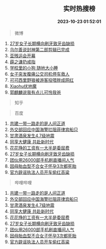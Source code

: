 <div align="center"><h2>实时热搜榜</h2><h4>2023-10-23 01:52:01</h4></div>

> 微博  

1. [27岁女子长期横向刷牙致牙齿缺损](https://s.weibo.com/weibo?q=%2327%E5%B2%81%E5%A5%B3%E5%AD%90%E9%95%BF%E6%9C%9F%E6%A8%AA%E5%90%91%E5%88%B7%E7%89%99%E8%87%B4%E7%89%99%E9%BD%BF%E7%BC%BA%E6%8D%9F%23&t=31&band_rank=1&Refer=top)<br />
2. [乌尔善说封神第二部剪辑已完成](https://s.weibo.com/weibo?q=%23%E4%B9%8C%E5%B0%94%E5%96%84%E8%AF%B4%E5%B0%81%E7%A5%9E%E7%AC%AC%E4%BA%8C%E9%83%A8%E5%89%AA%E8%BE%91%E5%B7%B2%E5%AE%8C%E6%88%90%23&t=31&band_rank=2&Refer=top)<br />
3. [亚残运会开幕](https://s.weibo.com/weibo?q=%23%E4%BA%9A%E6%AE%8B%E8%BF%90%E4%BC%9A%E5%BC%80%E5%B9%95%23&t=31&band_rank=3&Refer=top)<br />
4. [薛之谦扔戒指](https://s.weibo.com/weibo?q=%23%E8%96%9B%E4%B9%8B%E8%B0%A6%E6%89%94%E6%88%92%E6%8C%87%23&t=31&band_rank=4&Refer=top)<br />
5. [学校里的小狗 随地大小睡](https://s.weibo.com/weibo?q=%E5%AD%A6%E6%A0%A1%E9%87%8C%E7%9A%84%E5%B0%8F%E7%8B%97%20%E9%9A%8F%E5%9C%B0%E5%A4%A7%E5%B0%8F%E7%9D%A1&t=31&band_rank=5&Refer=top)<br />
6. [女子突发腹痛公交司机停车救人](https://s.weibo.com/weibo?q=%23%E5%A5%B3%E5%AD%90%E7%AA%81%E5%8F%91%E8%85%B9%E7%97%9B%E5%85%AC%E4%BA%A4%E5%8F%B8%E6%9C%BA%E5%81%9C%E8%BD%A6%E6%95%91%E4%BA%BA%23&t=31&band_rank=6&Refer=top)<br />
7. [可可西里野狼被游客投喂胖成网红](https://s.weibo.com/weibo?q=%23%E5%8F%AF%E5%8F%AF%E8%A5%BF%E9%87%8C%E9%87%8E%E7%8B%BC%E8%A2%AB%E6%B8%B8%E5%AE%A2%E6%8A%95%E5%96%82%E8%83%96%E6%88%90%E7%BD%91%E7%BA%A2%23&t=31&band_rank=7&Refer=top)<br />
8. [Xiaohu伏地魔](https://s.weibo.com/weibo?q=%23Xiaohu%E4%BC%8F%E5%9C%B0%E9%AD%94%23&t=31&band_rank=8&Refer=top)<br />
9. [郭麒麟说我有点儿可怜我爸](https://s.weibo.com/weibo?q=%23%E9%83%AD%E9%BA%92%E9%BA%9F%E8%AF%B4%E6%88%91%E6%9C%89%E7%82%B9%E5%84%BF%E5%8F%AF%E6%80%9C%E6%88%91%E7%88%B8%23&t=31&band_rank=9&Refer=top)<br />

> 知乎  


> 百度  

1. [共建一带一路走的是人间正道](https://www.baidu.com/s?wd=%E5%85%B1%E5%BB%BA%E4%B8%80%E5%B8%A6%E4%B8%80%E8%B7%AF%E8%B5%B0%E7%9A%84%E6%98%AF%E4%BA%BA%E9%97%B4%E6%AD%A3%E9%81%93&sa=fyb_news&rsv_dl=fyb_news)<br />
2. [外交部回应中国海警拦阻菲律宾船只](https://www.baidu.com/s?wd=%E5%A4%96%E4%BA%A4%E9%83%A8%E5%9B%9E%E5%BA%94%E4%B8%AD%E5%9B%BD%E6%B5%B7%E8%AD%A6%E6%8B%A6%E9%98%BB%E8%8F%B2%E5%BE%8B%E5%AE%BE%E8%88%B9%E5%8F%AA&sa=fyb_news&rsv_dl=fyb_news)<br />
3. [甘肃酒泉发生4.7级地震](https://www.baidu.com/s?wd=%E7%94%98%E8%82%83%E9%85%92%E6%B3%89%E5%8F%91%E7%94%9F4.7%E7%BA%A7%E5%9C%B0%E9%9C%87&sa=fyb_news&rsv_dl=fyb_news)<br />
4. [同享大健康 共赴新时代](https://www.baidu.com/s?wd=%E5%90%8C%E4%BA%AB%E5%A4%A7%E5%81%A5%E5%BA%B7+%E5%85%B1%E8%B5%B4%E6%96%B0%E6%97%B6%E4%BB%A3&sa=fyb_news&rsv_dl=fyb_news)<br />
5. [花花挣的工资有一大半是委屈费](https://www.baidu.com/s?wd=%E8%8A%B1%E8%8A%B1%E6%8C%A3%E7%9A%84%E5%B7%A5%E8%B5%84%E6%9C%89%E4%B8%80%E5%A4%A7%E5%8D%8A%E6%98%AF%E5%A7%94%E5%B1%88%E8%B4%B9&sa=fyb_news&rsv_dl=fyb_news)<br />
6. [27岁女子长期横向刷牙致牙齿缺损](https://www.baidu.com/s?wd=27%E5%B2%81%E5%A5%B3%E5%AD%90%E9%95%BF%E6%9C%9F%E6%A8%AA%E5%90%91%E5%88%B7%E7%89%99%E8%87%B4%E7%89%99%E9%BD%BF%E7%BC%BA%E6%8D%9F&sa=fyb_news&rsv_dl=fyb_news)<br />
7. [团伙用26000部手机刷直播间人气](https://www.baidu.com/s?wd=%E5%9B%A2%E4%BC%99%E7%94%A826000%E9%83%A8%E6%89%8B%E6%9C%BA%E5%88%B7%E7%9B%B4%E6%92%AD%E9%97%B4%E4%BA%BA%E6%B0%94&sa=fyb_news&rsv_dl=fyb_news)<br />
8. [因母胎血型不合女子怀孕3次都死胎](https://www.baidu.com/s?wd=%E5%9B%A0%E6%AF%8D%E8%83%8E%E8%A1%80%E5%9E%8B%E4%B8%8D%E5%90%88%E5%A5%B3%E5%AD%90%E6%80%80%E5%AD%953%E6%AC%A1%E9%83%BD%E6%AD%BB%E8%83%8E&sa=fyb_news&rsv_dl=fyb_news)<br />
9. [官方辟谣执法人员开车偷红高粱](https://www.baidu.com/s?wd=%E5%AE%98%E6%96%B9%E8%BE%9F%E8%B0%A3%E6%89%A7%E6%B3%95%E4%BA%BA%E5%91%98%E5%BC%80%E8%BD%A6%E5%81%B7%E7%BA%A2%E9%AB%98%E7%B2%B1&sa=fyb_news&rsv_dl=fyb_news)<br />

> 哔哩哔哩  

1. [共建一带一路走的是人间正道](https://www.baidu.com/s?wd=%E5%85%B1%E5%BB%BA%E4%B8%80%E5%B8%A6%E4%B8%80%E8%B7%AF%E8%B5%B0%E7%9A%84%E6%98%AF%E4%BA%BA%E9%97%B4%E6%AD%A3%E9%81%93&sa=fyb_news&rsv_dl=fyb_news)<br />
2. [外交部回应中国海警拦阻菲律宾船只](https://www.baidu.com/s?wd=%E5%A4%96%E4%BA%A4%E9%83%A8%E5%9B%9E%E5%BA%94%E4%B8%AD%E5%9B%BD%E6%B5%B7%E8%AD%A6%E6%8B%A6%E9%98%BB%E8%8F%B2%E5%BE%8B%E5%AE%BE%E8%88%B9%E5%8F%AA&sa=fyb_news&rsv_dl=fyb_news)<br />
3. [甘肃酒泉发生4.7级地震](https://www.baidu.com/s?wd=%E7%94%98%E8%82%83%E9%85%92%E6%B3%89%E5%8F%91%E7%94%9F4.7%E7%BA%A7%E5%9C%B0%E9%9C%87&sa=fyb_news&rsv_dl=fyb_news)<br />
4. [同享大健康 共赴新时代](https://www.baidu.com/s?wd=%E5%90%8C%E4%BA%AB%E5%A4%A7%E5%81%A5%E5%BA%B7+%E5%85%B1%E8%B5%B4%E6%96%B0%E6%97%B6%E4%BB%A3&sa=fyb_news&rsv_dl=fyb_news)<br />
5. [花花挣的工资有一大半是委屈费](https://www.baidu.com/s?wd=%E8%8A%B1%E8%8A%B1%E6%8C%A3%E7%9A%84%E5%B7%A5%E8%B5%84%E6%9C%89%E4%B8%80%E5%A4%A7%E5%8D%8A%E6%98%AF%E5%A7%94%E5%B1%88%E8%B4%B9&sa=fyb_news&rsv_dl=fyb_news)<br />
6. [27岁女子长期横向刷牙致牙齿缺损](https://www.baidu.com/s?wd=27%E5%B2%81%E5%A5%B3%E5%AD%90%E9%95%BF%E6%9C%9F%E6%A8%AA%E5%90%91%E5%88%B7%E7%89%99%E8%87%B4%E7%89%99%E9%BD%BF%E7%BC%BA%E6%8D%9F&sa=fyb_news&rsv_dl=fyb_news)<br />
7. [团伙用26000部手机刷直播间人气](https://www.baidu.com/s?wd=%E5%9B%A2%E4%BC%99%E7%94%A826000%E9%83%A8%E6%89%8B%E6%9C%BA%E5%88%B7%E7%9B%B4%E6%92%AD%E9%97%B4%E4%BA%BA%E6%B0%94&sa=fyb_news&rsv_dl=fyb_news)<br />
8. [因母胎血型不合女子怀孕3次都死胎](https://www.baidu.com/s?wd=%E5%9B%A0%E6%AF%8D%E8%83%8E%E8%A1%80%E5%9E%8B%E4%B8%8D%E5%90%88%E5%A5%B3%E5%AD%90%E6%80%80%E5%AD%953%E6%AC%A1%E9%83%BD%E6%AD%BB%E8%83%8E&sa=fyb_news&rsv_dl=fyb_news)<br />
9. [官方辟谣执法人员开车偷红高粱](https://www.baidu.com/s?wd=%E5%AE%98%E6%96%B9%E8%BE%9F%E8%B0%A3%E6%89%A7%E6%B3%95%E4%BA%BA%E5%91%98%E5%BC%80%E8%BD%A6%E5%81%B7%E7%BA%A2%E9%AB%98%E7%B2%B1&sa=fyb_news&rsv_dl=fyb_news)<br />
